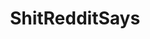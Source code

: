 ---
title: ShitRedditSays
crosslinks:
- AskReddit
- news
- pics
- worldnews
- TwoXChromosomes
- videos
- todayilearned
- funny
- canada
- The_Donald
- BlackPeopleTwitter
- europe
- gifs
- AdviceAnimals
- LivestreamFail
- WTF
- gaming
- television
- nottheonion
- Tinder
---